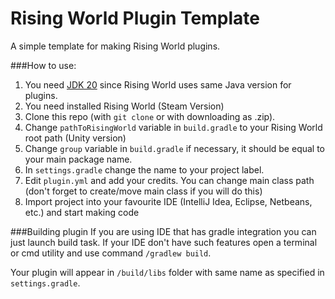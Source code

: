 # Rising World Plugin Template
A simple template for making Rising World plugins.

###How to use:
1. You need [JDK 20](https://jdk.java.net/20/) since Rising World uses same Java version for plugins.
2. You need installed Rising World (Steam Version)
3. Clone this repo (with `git clone` or with downloading as .zip).
4. Change `pathToRisingWorld` variable in `build.gradle` to your Rising World root path (Unity version)
5. Change `group` variable in `build.gradle` if necessary, it should be equal to your main package name.
6. In `settings.gradle` change the name to your project label.
7. Edit `plugin.yml` and add your credits. You can change main class path (don't forget to create/move main class if you will do this)
8. Import project into your favourite IDE (IntelliJ Idea, Eclipse, Netbeans, etc.) and start making code

###Building plugin
If you are using IDE that has gradle integration you can just launch build task.
If your IDE don't have such features open a terminal or cmd utility and use command
`/gradlew build`.

Your plugin will appear in `/build/libs` folder with same name as specified in `settings.gradle`.